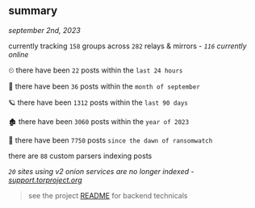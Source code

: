
## summary
_september 2nd, 2023_

currently tracking `158` groups across `282` relays & mirrors - _`116` currently online_

⏲ there have been `22` posts within the `last 24 hours`

🦈 there have been `36` posts within the `month of september`

🪐 there have been `1312` posts within the `last 90 days`

🏚 there have been `3060` posts within the `year of 2023`

🦕 there have been `7750` posts `since the dawn of ransomwatch`

there are `88` custom parsers indexing posts

_`20` sites using v2 onion services are no longer indexed - [support.torproject.org](https://support.torproject.org/onionservices/v2-deprecation/)_

> see the project [README](https://github.com/joshhighet/ransomwatch#ransomwatch--) for backend technicals
